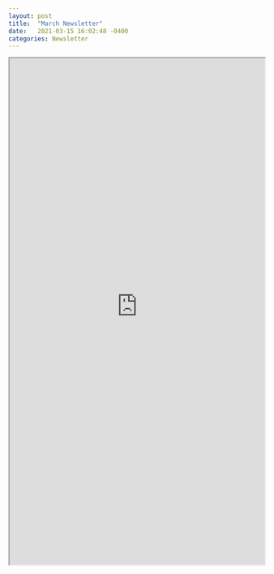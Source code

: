 ```yaml
---
layout: post
title:  "March Newsletter"
date:   2021-03-15 16:02:48 -0400
categories: Newsletter
---
```


<iframe src="http://app.discoveracademic.ptc.com/e/es?s=1052905083&e=312433&elqTrackId=efd74c1a1b7a40299e524d6e5aa03bea&elq=ad41c53d0d654d05a8bd714595609707&elqaid=221&elqat=1"  height="1000" width="100%" title="January newsletter">
